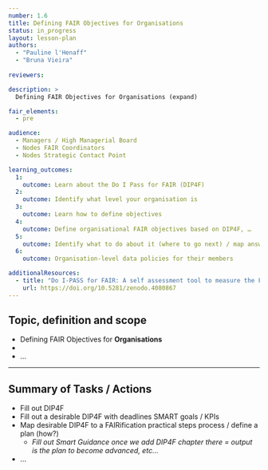 ```yaml
---
number: 1.6
title: Defining FAIR Objectives for Organisations
status: in_progress
layout: lesson-plan
authors:
  - "Pauline l'Henaff"
  - "Bruna Vieira"
    
reviewers:

description: >
  Defining FAIR Objectives for Organisations (expand)

fair_elements:
  - pre

audience:
  - Managers / High Managerial Board
  - Nodes FAIR Coordinators
  - Nodes Strategic Contact Point

learning_outcomes:
  1:
    outcome: Learn about the Do I Pass for FAIR (DIP4F)
  2:
    outcome: Identify what level your organisation is
  3:
    outcome: Learn how to define objectives
  4:
    outcome: Define organisational FAIR objectives based on DIP4F, …
  5:
    outcome: Identify what to do about it (where to go next) / map answers to practical steps…
  6:
    outcome: Organisation-level data policies for their members

additionalResources:
  - title: "Do I-PASS for FAIR: A self assessment tool to measure the FAIR-ness of an organization"
    url: https://doi.org/10.5281/zenodo.4080867
--- 
```


## Topic, definition and scope

* Defining FAIR Objectives for **Organisations**
* 
* …

---

## Summary of Tasks / Actions

* Fill out DIP4F
* Fill out a desirable DIP4F with deadlines SMART goals / KPIs
* Map desirable DIP4F to a FAIRification practical steps process / define a plan (how?)
    * _Fill out Smart Guidance once we add DIP4F chapter there = output is the plan to become advanced, etc…_
* …
